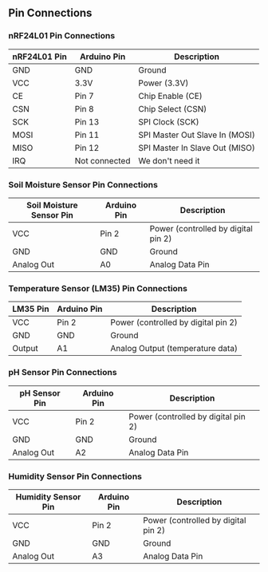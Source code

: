 ## Pin Connections

### nRF24L01 Pin Connections

| **nRF24L01 Pin** | **Arduino Pin** | **Description**        |
|------------------|-----------------|------------------------|
| GND              | GND             | Ground                 |
| VCC              | 3.3V            | Power (3.3V)           |
| CE               | Pin 7           | Chip Enable (CE)       |
| CSN              | Pin 8           | Chip Select (CSN)      |
| SCK              | Pin 13          | SPI Clock (SCK)        |
| MOSI             | Pin 11          | SPI Master Out Slave In (MOSI) |
| MISO             | Pin 12          | SPI Master In Slave Out (MISO) |
| IRQ              | Not connected   | We don't need it|

### Soil Moisture Sensor Pin Connections

| **Soil Moisture Sensor Pin** | **Arduino Pin** | **Description**         |
|------------------------------|-----------------|-------------------------|
| VCC                          | Pin 2           | Power (controlled by digital pin 2) |
| GND                          | GND             | Ground                  |
| Analog Out                   | A0              | Analog Data Pin          |

### Temperature Sensor (LM35) Pin Connections

| **LM35 Pin**  | **Arduino Pin** | **Description**         |
|---------------|-----------------|-------------------------|
| VCC           | Pin 2           | Power (controlled by digital pin 2) |
| GND           | GND             | Ground                  |
| Output        | A1              | Analog Output (temperature data) |

### pH Sensor Pin Connections

| **pH Sensor Pin** | **Arduino Pin** | **Description**         |
|-------------------|-----------------|-------------------------|
| VCC               | Pin 2           | Power (controlled by digital pin 2) |
| GND               | GND             | Ground                  |
| Analog Out        | A2              | Analog Data Pin          |

### Humidity Sensor Pin Connections

| **Humidity Sensor Pin** | **Arduino Pin** | **Description**         |
|-------------------------|-----------------|-------------------------|
| VCC                     | Pin 2           | Power (controlled by digital pin 2) |
| GND                     | GND             | Ground                  |
| Analog Out              | A3              | Analog Data Pin          |
 
